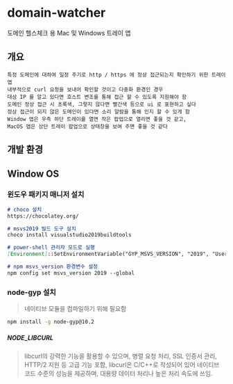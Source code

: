 # domain-watcher
도메인 헬스체크 용 Mac 및 Windows 트레이 앱

## 개요 
```
특정 도메인에 대하여 일정 주기로 http / https 에 정상 접근되는지 확인하기 위한 트레이 앱
내부적으로 curl 요청을 보내어 확인할 것이고 다중화 환경인 경우
대상 IP 를 알고 있다면 호스트 변조를 통해 접근 할 수 있도록 지원해야 함
도메인 정상 접근 시 초록색, 그렇지 않다면 빨간색 등으로 ui 로 표현하고 싶다
정상 접근이 되지 않은 도메인이 있다면 소리 알람을 통해 인지 할 수 있게 함
Window 앱은 우측 하단 트레이를 열면 작은 팝업으로 열리면 좋을 것 같고, 
MacOS 앱은 상단 트레이 팝업으로 상태창을 보여 주면 좋을 것 같다
```

## 개발 환경
## Window OS 
### 윈도우 패키지 매니저 설치
```md
# choco 설치
https://chocolatey.org/

# msvs2019 빌드 도구 설치 
choco install visualstudio2019buildtools

# power-shell 관리자 모드로 실행
[Environment]::SetEnvironmentVariable("GYP_MSVS_VERSION", "2019", "User")

# npm msvs_version 환경변수 설정
npm config set msvs_version 2019 --global
```
### node-gyp 설치
> 네이티브 모듈을 컴파일하기 위해 필요함
```sh
npm install -g node-gyp@10.2
```

##### NODE_LIBCURL
> libcurl의 강력한 기능을 활용할 수 있으며, 병렬 요청 처리, SSL 인증서 관리, HTTP/2 지원 등 고급 기능 포함, libcurl은 C/C++로 작성되어 있어 네이티브 코드 수준의 성능을 제공하며, 대용량 데이터 처리나 높은 처리 속도에 쓰임.
